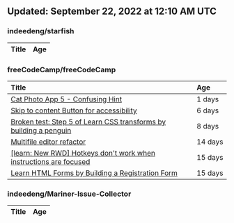 ## Updated: September 22, 2022 at 12:10 AM UTC


### indeedeng/starfish
|**Title**|**Age**|
|:----|:----|


### freeCodeCamp/freeCodeCamp
|**Title**|**Age**|
|:----|:----|
|[Cat Photo App 5 - Confusing Hint](https://github.com/freeCodeCamp/freeCodeCamp/issues/47573)|1&nbsp;days|
|[Skip to content Button for accessibility](https://github.com/freeCodeCamp/freeCodeCamp/issues/47523)|6&nbsp;days|
|[Broken test: Step 5 of Learn CSS transforms by building a penguin](https://github.com/freeCodeCamp/freeCodeCamp/issues/47513)|8&nbsp;days|
|[Multifile editor refactor](https://github.com/freeCodeCamp/freeCodeCamp/issues/47467)|14&nbsp;days|
|[[learn: New RWD] Hotkeys don't work when instructions are focused ](https://github.com/freeCodeCamp/freeCodeCamp/issues/47457)|15&nbsp;days|
|[Learn HTML Forms by Building a Registration Form](https://github.com/freeCodeCamp/freeCodeCamp/issues/47456)|15&nbsp;days|


### indeedeng/Mariner-Issue-Collector
|**Title**|**Age**|
|:----|:----|